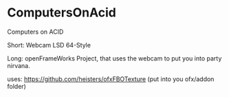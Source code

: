 ComputersOnAcid
===============

Computers on ACID

Short: Webcam LSD 64-Style

Long: openFrameWorks Project, that uses the webcam to put you into party nirvana.

uses: https://github.com/heisters/ofxFBOTexture (put into you ofx/addon folder)
